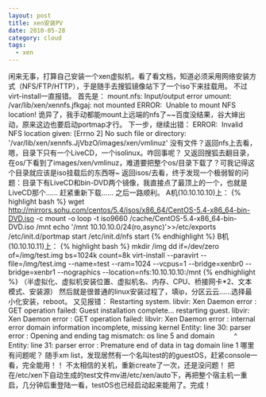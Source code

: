 ```yaml
---
layout: post
title: xen安装PV
date: 2010-05-28
category: cloud
tags:
  - xen
---
```


闲来无事，打算自己安装一个xen虚拟机，看了看文档，知道必须采用网络安装方式（NFS/FTP/HTTP），于是随手去搜狐镜像站下了一个iso下来挂载用。
不过virt-install一直报错。
首先是：
    mount.nfs: Input/output error
    umount: /var/lib/xen/xennfs.jfkgaj: not mounted
    ERROR:  Unable to mount NFS location!
诡异了，我手动都能mount上远端的nfs了~~百度没结果，谷大婶出动，原来这边也要启动portmap才行。
下一步，继续出错：
    ERROR:  Invalid NFS location given: [Errno 2] No such file or directory: '/var/lib/xen/xennfs.JjVbzO/images/xen/vmlinuz'
没有文件？返回nfs上去看，嗯，目录下只有一个LiveCD，一个isolinux。咋回事呢？
又返回搜狐去翻目录，在os/下看到了images/xen/vmlinuz，难道要把整个os/目录下载了？可我记得这个目录就应该是iso挂载后的东西呀~
返回isos/去看，终于发现一个极弱智的问题：目录下有LiveCD和bin-DVD两个镜像，我直接点了最顶上的一个，也就是LiveCD那个……
赶紧重新下载……
之后一路顺利。
A机(10.10.10.10)上：
{% highlight bash %}
wget http://mirrors.sohu.com/centos/5.4/isos/x86_64/CentOS-5.4-x86_64-bin-DVD.iso -c
mount -o loop -t iso9660 /cache/CentOS-5.4-x86_64-bin-DVD.iso /mnt
echo '/mnt 10.10.10.0/24(ro,async)'>>/etc/exports
/etc/init.d/portmap start
/etc/init.d/nfs start
{% endhighlight %}
B机(10.10.10.11)上：
{% highlight bash %}
mkdir /img
dd if=/dev/zero of=/img/test.img bs=1024k count=8k
virt-install --paravirt --file=/img/test.img --name=test --ram=1024 --vcpus=1 --bridge=xenbr0 --bridge=xenbr1 --nographics --location=nfs:10.10.10.10:/mnt
{% endhighlight %}
（半虚拟化、虚拟机安装位置、虚拟机名、内存、CPU、桥接网卡*2、文本模式、安装源）
然后就是很普通的linux安装过程了，填ip，分区云云……选择最小化安装，reboot。
又见报错：
    Restarting system.
    libvir: Xen Daemon error : GET operation failed: 
    Guest installation complete... restarting guest.
    libvir: Xen Daemon error : GET operation failed: 
    libvir: Xen Daemon error : internal error domain information incomplete, missing kernel
    Entity: line 30: parser error : Opening and ending tag mismatch: os line 5 and domain
    </domain>
             ^
    Entity: line 31: parser error : Premature end of data in tag domain line 1
哪里有问题呢？
随手xm list，发现居然有一个名叫test的的guestOS，赶紧console一看，完全能用！！
不太相信的关机，重新create了一次，还是没问题！
把在/etc/xen下自动生成的test文件mv进/etc/xen/auto下，再把整个宿主机一重启，几分钟后重登陆一看，testOS也已经启动起来能用了。完成！
 
 
